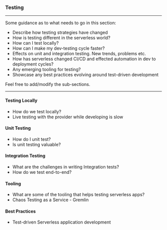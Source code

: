 <!--
title: Testing
menuText: Testing
menuOrder: 12
description: Some best practices and strategies around testing serverless apps.
layout: Doc
-->

### Testing

***
Some guidance as to what needs to go in this section:

* Describe how testing strategies have changed
* How is testing different in the serverless world?
* How can I test locally?
* How can I make my dev-testing cycle faster?
* Effects on unit and integration testing. New trends, problems etc.
* How has serverless changed CI/CD and effected automation in dev to deployment cycles?
* Any emerging tooling for testing?
* Showcase any best practices evolving around test-driven development

Feel free to add/modify the sub-sections. 
***


#### Testing Locally

* How do we test locally?
* Live testing with the provider while developing is slow 

#### Unit Testing

* How do I unit test?
* Is unit testing valuable?

#### Integration Testing 

* What are the challenges in writing Integration tests?
* How do we test end-to-end?

#### Tooling

* What are some of the tooling that helps testing serverless apps?
* Chaos Testing as a Service - Gremlin

#### Best Practices

* Test-driven Serverless application development